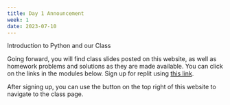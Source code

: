 ```yaml
---
title: Day 1 Announcement
week: 1
date: 2023-07-10
---
```

Introduction to Python and our Class

Going forward, you will find class slides posted on this website, as well as homework problems and solutions as they are made available. You can click on the links in the modules below. 
Sign up for replit using [this link](bit.ly/replit_brown).


After signing up, you can use the button on the top right of this website to navigate to the class page.
